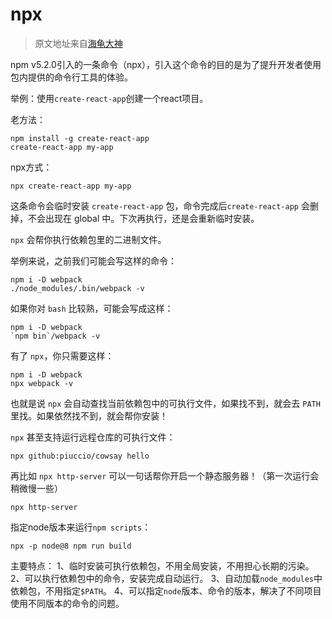 # npx

> 原文地址来自[海龟大神](https://www.jianshu.com/p/cee806439865)

npm v5.2.0引入的一条命令（npx），引入这个命令的目的是为了提升开发者使用包内提供的命令行工具的体验。

举例：使用`create-react-app`创建一个react项目。

老方法：

```
npm install -g create-react-app
create-react-app my-app
```

npx方式：

```
npx create-react-app my-app
```

这条命令会临时安装 `create-react-app` 包，命令完成后`create-react-app` 会删掉，不会出现在 global 中。下次再执行，还是会重新临时安装。

`npx` 会帮你执行依赖包里的二进制文件。

举例来说，之前我们可能会写这样的命令：
```
npm i -D webpack
./node_modules/.bin/webpack -v
```
如果你对 `bash` 比较熟，可能会写成这样：
```
npm i -D webpack
`npm bin`/webpack -v
```
有了 `npx`，你只需要这样：
```
npm i -D webpack
npx webpack -v
```
也就是说 `npx` 会自动查找当前依赖包中的可执行文件，如果找不到，就会去 `PATH` 里找。如果依然找不到，就会帮你安装！

`npx` 甚至支持运行远程仓库的可执行文件：
```
npx github:piuccio/cowsay hello
```
再比如 `npx http-server` 可以一句话帮你开启一个静态服务器！（第一次运行会稍微慢一些）
```
npx http-server
```
指定node版本来运行`npm scripts`：
```
npx -p node@8 npm run build
```
主要特点：
1、临时安装可执行依赖包，不用全局安装，不用担心长期的污染。
2、可以执行依赖包中的命令，安装完成自动运行。
3、自动加载`node_modules`中依赖包，不用指定`$PATH`。
4、可以指定`node`版本、命令的版本，解决了不同项目使用不同版本的命令的问题。